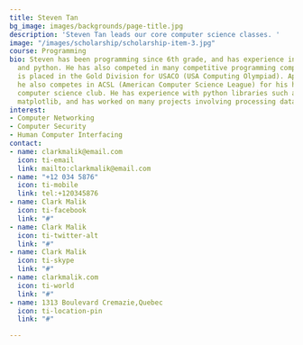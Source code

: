 ```yaml
---
title: Steven Tan
bg_image: images/backgrounds/page-title.jpg
description: 'Steven Tan leads our core computer science classes. '
image: "/images/scholarship/scholarship-item-3.jpg"
course: Programming
bio: Steven has been programming since 6th grade, and has experience in both java
  and python. He has also competed in many competitive programming competitions and
  is placed in the Gold Division for USACO (USA Computing Olympiad). Apart from USACO,
  he also competes in ACSL (American Computer Science League) for his high-school’s
  computer science club. He has experience with python libraries such as numpy, pandas,
  matplotlib, and has worked on many projects involving processing data.
interest:
- Computer Networking
- Computer Security
- Human Computer Interfacing
contact:
- name: clarkmalik@email.com
  icon: ti-email
  link: mailto:clarkmalik@email.com
- name: "+12 034 5876"
  icon: ti-mobile
  link: tel:+120345876
- name: Clark Malik
  icon: ti-facebook
  link: "#"
- name: Clark Malik
  icon: ti-twitter-alt
  link: "#"
- name: Clark Malik
  icon: ti-skype
  link: "#"
- name: clarkmalik.com
  icon: ti-world
  link: "#"
- name: 1313 Boulevard Cremazie,Quebec
  icon: ti-location-pin
  link: "#"

---
```

